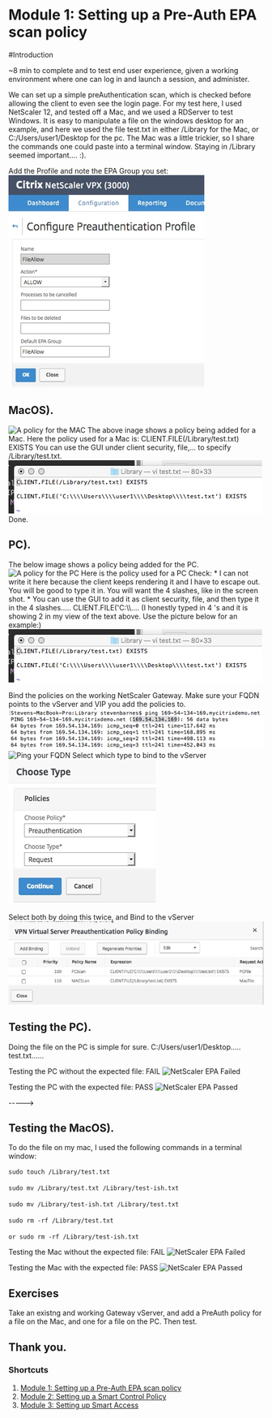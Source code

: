 # Module 1: Setting up a Pre-Auth EPA scan policy

#Introduction

~8 min to complete and to test end user experience, given a working environment where one can log in and launch a session, and administer.

We can set up a simple preAuthentication scan, which is checked before allowing the client to even see the login page. For my test here, I used NetScaler 12, and tested off a Mac, and we used a RDServer to test Windows. It is easy to manipulate a file on the windows desktop for an example, and here we used the file test.txt in either /Library for the Mac, or C:/Users/user1/Desktop for the pc. The Mac was a little trickier, so I share the commands one could paste into a terminal window. Staying in /Library seemed important.... :).

Add the Profile and note the EPA Group you set:
![Add a profile](./images/fileallow.jpeg)

## MacOS).
![A policy for the MAC](./images/NSepaMacAllow.gif)
The above inage shows a policy being added for a Mac.
Here the policy used for a Mac is:
CLIENT.FILE(/Library/test.txt) EXISTS
You can use the GUI under client security, file,... to specify /Library/test.txt.
![CLIENT.FILE(/Library/test.txt](./images/policy.jpeg)
Done.

## PC).
The below image shows a policy being added for the PC.
![A policy for the PC](./images/NSepaPCAllow.gif)
Here is the policy used for a PC Check: * I can not write it here because the client keeps rendering it and I have to escape out. You will be good to type it in. You will want the 4 slashes, like in the screen shot. * You can use the GUI to add it as client security, file, and then type it in the 4 slashes.....    CLIENT.FILE('C:\\\\....
(I honestly typed in 4 \'s and it is showing 2 in my view of the text above. Use the picture below for an example:)
![For the PC, you want the four \'s](./images/policy.jpeg)

Bind the policies on the working NetScaler Gateway. Make sure your FQDN points to the vServer and VIP you add the policies to.
![Ping your FQDN](./images/ping.jpeg)
![Ping your FQDN](./images/vServerBind.gif)
Select which type to bind to the vServer
![Select the type as you bind to the vServer](./images/type.jpeg)

Select both by doing this twice, and Bind to the vServer
![Bind to the vServer](./images/bind.jpeg)

## Testing the PC).

Doing the file on the PC is simple for sure. C:/Users/user1/Desktop..... test.txt......

Testing the PC without the expected file: FAIL
![NetScaler EPA Failed](./images/PCPreFail.gif)

Testing the PC with the expected file: PASS
![NetScaler EPA Passed](./images/PCPrePass.gif)

----->

## Testing the MacOS).

To do the file on my mac, I used the following commands in a terminal window:

	sudo touch /Library/test.txt

	sudo mv /Library/test.txt /Library/test-ish.txt

	sudo mv /Library/test-ish.txt /Library/test.txt

	sudo rm -rf /Library/test.txt

	or sudo rm -rf /Library/test-ish.txt

Testing the Mac without the expected file: FAIL
![NetScaler EPA Failed](./images/MacPreFail.gif)

Testing the Mac with the expected file: PASS
![NetScaler EPA Passed](./images/MacPrePass.gif)

## Exercises

Take an existng and working Gateway vServer, and add a PreAuth policy for a file on the Mac, and one for a file on the PC. Then test.

## Thank you. 

### Shortcuts
1. [Module 1: Setting up a Pre-Auth EPA scan policy](../Module1)
2. [Module 2: Setting up a Smart Control Policy](../Module2)
3. [Module 3: Setting up Smart Access](../Module3)